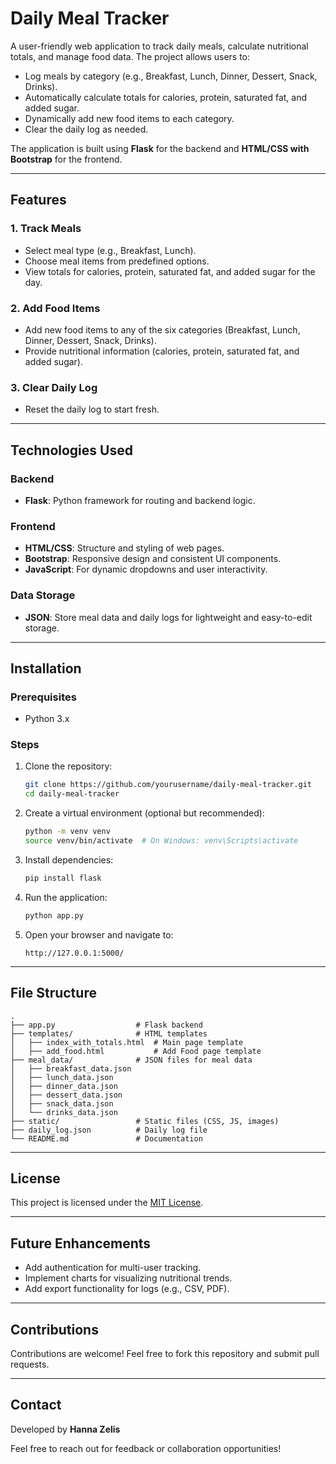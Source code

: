 # Daily Meal Tracker

A user-friendly web application to track daily meals, calculate nutritional totals, and manage food data. The project allows users to:

- Log meals by category (e.g., Breakfast, Lunch, Dinner, Dessert, Snack, Drinks).
- Automatically calculate totals for calories, protein, saturated fat, and added sugar.
- Dynamically add new food items to each category.
- Clear the daily log as needed.

The application is built using **Flask** for the backend and **HTML/CSS with Bootstrap** for the frontend.

---

## Features

### 1. Track Meals
- Select meal type (e.g., Breakfast, Lunch).
- Choose meal items from predefined options.
- View totals for calories, protein, saturated fat, and added sugar for the day.

### 2. Add Food Items
- Add new food items to any of the six categories (Breakfast, Lunch, Dinner, Dessert, Snack, Drinks).
- Provide nutritional information (calories, protein, saturated fat, and added sugar).

### 3. Clear Daily Log
- Reset the daily log to start fresh.

---

## Technologies Used

### Backend
- **Flask**: Python framework for routing and backend logic.

### Frontend
- **HTML/CSS**: Structure and styling of web pages.
- **Bootstrap**: Responsive design and consistent UI components.
- **JavaScript**: For dynamic dropdowns and user interactivity.

### Data Storage
- **JSON**: Store meal data and daily logs for lightweight and easy-to-edit storage.

---

## Installation

### Prerequisites
- Python 3.x

### Steps
1. Clone the repository:
   ```bash
   git clone https://github.com/yourusername/daily-meal-tracker.git
   cd daily-meal-tracker
   ```

2. Create a virtual environment (optional but recommended):
   ```bash
   python -m venv venv
   source venv/bin/activate  # On Windows: venv\Scripts\activate
   ```

3. Install dependencies:
   ```bash
   pip install flask
   ```

4. Run the application:
   ```bash
   python app.py
   ```

5. Open your browser and navigate to:
   ```
   http://127.0.0.1:5000/
   ```

---

## File Structure

```
.
├── app.py                  # Flask backend
├── templates/              # HTML templates
│   ├── index_with_totals.html  # Main page template
│   ├── add_food.html           # Add Food page template
├── meal_data/              # JSON files for meal data
│   ├── breakfast_data.json
│   ├── lunch_data.json
│   ├── dinner_data.json
│   ├── dessert_data.json
│   ├── snack_data.json
│   └── drinks_data.json
├── static/                 # Static files (CSS, JS, images)
├── daily_log.json          # Daily log file
└── README.md               # Documentation
```

---

## License

This project is licensed under the [MIT License](LICENSE).

---

## Future Enhancements

- Add authentication for multi-user tracking.
- Implement charts for visualizing nutritional trends.
- Add export functionality for logs (e.g., CSV, PDF).

---

## Contributions

Contributions are welcome! Feel free to fork this repository and submit pull requests.

---

## Contact

Developed by **Hanna Zelis**

Feel free to reach out for feedback or collaboration opportunities!
